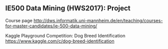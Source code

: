 ## IE500 Data Mining (HWS2017): Project
Course page
http://dws.informatik.uni-mannheim.de/en/teaching/courses-for-master-candidates/ie-500-data-mining/

Kaggle Playground Competition: Dog Breed Identification
https://www.kaggle.com/c/dog-breed-identification
